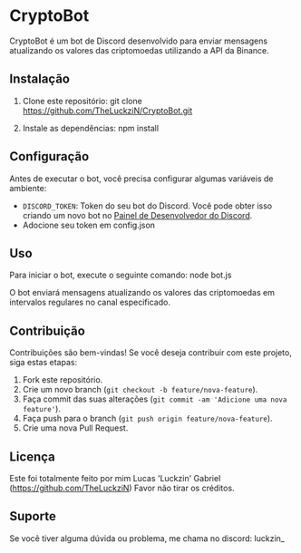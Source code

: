 # CryptoBot

CryptoBot é um bot de Discord desenvolvido para enviar mensagens atualizando os valores das criptomoedas utilizando a API da Binance.

## Instalação

1. Clone este repositório:
git clone https://github.com/TheLuckziN/CryptoBot.git

2. Instale as dependências:
npm install


## Configuração

Antes de executar o bot, você precisa configurar algumas variáveis de ambiente:

- `DISCORD_TOKEN`: Token do seu bot do Discord. Você pode obter isso criando um novo bot no [Painel de Desenvolvedor do Discord](https://discord.com/developers/applications).
- Adocione seu token em config.json

## Uso

Para iniciar o bot, execute o seguinte comando:
node bot.js


O bot enviará mensagens atualizando os valores das criptomoedas em intervalos regulares no canal especificado.

## Contribuição

Contribuições são bem-vindas! Se você deseja contribuir com este projeto, siga estas etapas:

1. Fork este repositório.
2. Crie um novo branch (`git checkout -b feature/nova-feature`).
3. Faça commit das suas alterações (`git commit -am 'Adicione uma nova feature'`).
4. Faça push para o branch (`git push origin feature/nova-feature`).
5. Crie uma nova Pull Request.

## Licença

Este foi totalmente feito por mim Lucas 'Luckzin' Gabriel (https://github.com/TheLuckziN) Favor não tirar os créditos.

## Suporte

Se você tiver alguma dúvida ou problema, me chama no discord: luckzin_
